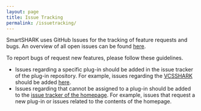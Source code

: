```yaml
---
layout: page
title: Issue Tracking
permalink: /issuetracking/
---
```


SmartSHARK uses GitHub Issues for the tracking of feature requests and bugs. An overview of all open issues can be found [here](https://github.com/issues?utf8=%E2%9C%93&q=is%3Aopen+is%3Aissue+user%3Asmartshark+).

To report bugs of request new features, please follow these guidelines.
- Issues regarding a specific plug-in should be added in the issue tracker of the plug-in repository. For example, issues regarding the [VCSSHARK] should be added [here](https://github.com/smartshark/vcsSHARK/issues). 
- Issues regarding that cannot be assigned to a plug-in should be added to the [issue tracker of the homepage](https://github.com/smartshark/smartshark.github.io/issues). For example, issues that request a new plug-in or issues related to the contents of the homepage. 

[vcsshark]: https://github.com/smartshark/vcsSHARK
